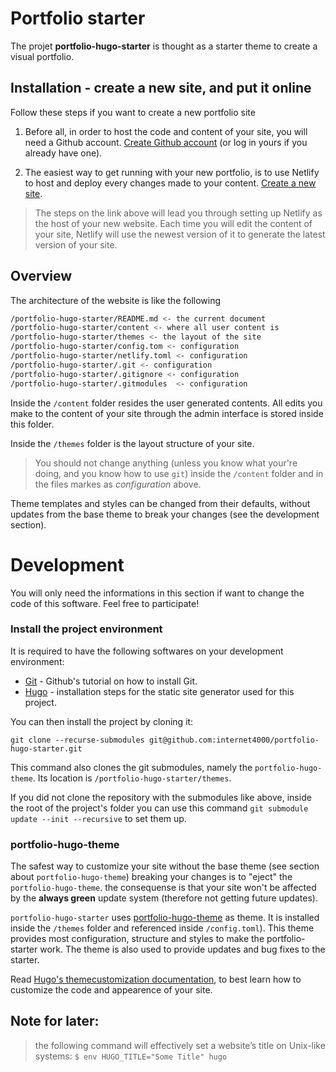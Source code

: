 # Portfolio starter

The projet **portfolio-hugo-starter** is thought as a starter theme to
create a visual portfolio.

## Installation - create a new site, and put it online

Follow these steps if you want to create a new portfolio site

1. Before all, in order to host the code and content of your site, you
will need a Github account. [Create Github
account](https://github.com/join?source=header-home) (or log in yours
if you already have one).

2. The easiest way to get running with your new portfolio, is to use
Netlify to host and deploy every changes made to your content. [Create a new
site](https://app.netlify.com/start/deploy?repository=https://github.com/internet4000/portfolio-hugo-starter).

> The steps on the link above will lead you through setting up Netlify
> as the host of your new website. Each time you will edit the content
> of your site, Netlify will use the newest version of it to generate
> the latest version of your site.

## Overview

The architecture of the website is like the following

``` bash
/portfolio-hugo-starter/README.md <- the current document
/portfolio-hugo-starter/content <- where all user content is
/portfolio-hugo-starter/themes <- the layout of the site
/portfolio-hugo-starter/config.tom <- configuration
/portfolio-hugo-starter/netlify.toml <- configuration
/portfolio-hugo-starter/.git <- configuration
/portfolio-hugo-starter/.gitignore <- configuration
/portfolio-hugo-starter/.gitmodules  <- configuration
```

Inside the `/content` folder resides the user generated contents. All
edits you make to the content of your site through the admin interface
is stored inside this folder.

Inside the `/themes` folder is the layout structure of your site.

> You should not change anything (unless you know what your're
> doing, and you know how to use `git`) inside the `/content` folder
> and in the files markes as  _configuration_ above.

Theme templates and styles can be changed from their defaults, without
updates from the base theme to break your changes (see the
development section).

# Development

You will only need the informations in this section if want to change
the code of this software. Feel free to participate!

### Install the project environment

It is required to have the following softwares on your development
environment:

- [Git](https://help.github.com/articles/set-up-git/) - Github's
  tutorial on how to install Git.
- [Hugo](https://gohugo.io/getting-started/installing/) - installation
  steps for the static site generator used for this project.

You can then install the project by cloning it:

`git clone --recurse-submodules git@github.com:internet4000/portfolio-hugo-starter.git`

This command also clones the git submodules, namely the
 `portfolio-hugo-theme`. Its location is
 `/portfolio-hugo-starter/themes`.

If you did not clone the repository with the submodules like above,
inside the root of the project's folder you can use this command `git
submodule update --init --recursive` to set them up.

### portfolio-hugo-theme

The safest way to customize your site without the base theme (see section about
`portfolio-hugo-theme`) breaking your changes is to "eject" the
`portfolio-hugo-theme`. the consequense is that your site won't be
affected by the **always green** update system (therefore not getting
future updates).

`portfolio-hugo-starter` uses [portfolio-hugo-theme](
 https://github.com/internet4000/portfolio-hugo-theme) as theme. It is
 installed inside the `/themes` folder and referenced inside
 `/config.toml`). This theme provides most configuration, structure
 and styles to make the portfolio-starter work. The theme is also used
 to provide updates and bug fixes to the starter.
 
Read [Hugo's themecustomization documentation](https://gohugo.io/themes/customizing/), to best learn how to customize the
code and appearence of your site.
 

## Note for later:

> the following command will effectively set a website’s title on
Unix-like systems: `$ env HUGO_TITLE="Some Title" hugo`

